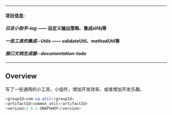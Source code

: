 --------------------------------------------------------------------------------
#### **项目信息**:
#### *日志小助手-log* —— 自定义输出策略、集成slf4j等 <br />
#### *一些工具的集成--Utils* —— validateUtil、methodUtil等 <br />
#### *接口文档生成器--documentation-todo*<br />
--------------------------------------------------------------------------------

## Overview
写了一些通用的小工具，小组件，增加开发效率，或者增加开发乐趣。

```java
<groupId>com.ca.util</groupId>
<artifactId>common_util</artifactId>
<version>1.0.1-SNAPSHOT</version>
```
